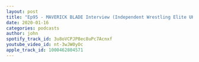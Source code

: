 ```yaml
---
layout: post
title: "Ep95 - MAVERICK BLADE Interview (Independent Wrestling Elite UK)"
date: 2020-01-16
categories: podcasts
author: john
spotify_track_id: 3u8oVCPJP8ec8uPc7Acnxf
youtube_video_id: nt-3wJW0yOc
apple_track_id: 1000462804571
---
```

